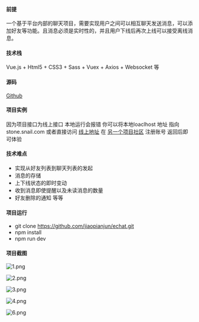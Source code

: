 #### 前提
 一个基于平台内部的聊天项目，需要实现用户之间可以相互聊天发送消息，可以添加好友等功能。且消息必须是实时性的，并且用户下线后再次上线可以接受离线消息。

#### 技术栈
Vue.js + Html5 + CSS3 + Sass + Vuex + Axios + Websocket 等

#### 源码 
[Github](https://github.com/jiaopianjun/echat)

#### 项目实例
因为项目接口为线上接口 本地运行会报错  你可以将本地loaclhost 地址 指向 stone.snail.com
或者直接访问 [线上地址](http://stone.snail.com/wnchat/#/)  在 [另一个项目社区](http://stone.snail.com/social/index.html#/) 注册账号 返回后即可体验

#### 技术难点
 - 实现从好友列表到聊天列表的发起
 - 消息的存储
 - 上下线状态的即时变动
 - 收到消息即使提醒以及未读消息的数量
 - 好友删除的通知 等等

#### 项目运行
 - git clone https://github.com/jiaopianjun/echat.git
 - npm install 
 - npm run dev

#### 项目截图
![1.png](https://upload-images.jianshu.io/upload_images/1251988-68766bfa9c448aca.png?imageMogr2/auto-orient/strip%7CimageView2/2/w/1240)

![2.png](https://upload-images.jianshu.io/upload_images/1251988-5bc4ffc5d33ae93f.png?imageMogr2/auto-orient/strip%7CimageView2/2/w/1240)

![3.png](https://upload-images.jianshu.io/upload_images/1251988-466075a6875ce2ee.png?imageMogr2/auto-orient/strip%7CimageView2/2/w/1240)

![4.png](https://upload-images.jianshu.io/upload_images/1251988-440cdd8004029070.png?imageMogr2/auto-orient/strip%7CimageView2/2/w/1240)

![6.png](https://upload-images.jianshu.io/upload_images/1251988-b470937363a3b3e6.png?imageMogr2/auto-orient/strip%7CimageView2/2/w/1240)
